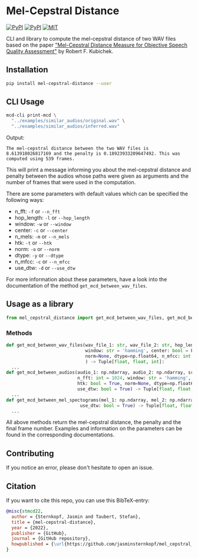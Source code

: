 # Mel-Cepstral Distance

[![PyPI](https://img.shields.io/pypi/v/mel-cepstral-distance.svg)](https://pypi.python.org/pypi/mel-cepstral-distance)
[![PyPI](https://img.shields.io/pypi/pyversions/mel-cepstral-distance.svg)](https://pypi.python.org/pypi/mel-cepstral-distance)
[![MIT](https://img.shields.io/github/license/jasminsternkopf/mel_cepstral_distance.svg)](LICENSE)

CLI and library to compute the mel-cepstral distance of two WAV files based on the paper ["Mel-Cepstral Distance Measure for Objective Speech Quality Assessment"](https://ieeexplore.ieee.org/document/407206) by Robert F. Kubichek.

## Installation

```sh
pip install mel-cepstral-distance --user
```

## CLI Usage

```sh
mcd-cli print-mcd \
  "../examples/similar_audios/original.wav" \
  "../examples/similar_audios/inferred.wav"
```

Output:

```text
The mel-cepstral distance between the two WAV files is 8.613918026817169 and the penalty is 0.18923933209647492. This was computed using 539 frames.
```

This will print a message informing you about the mel-cepstral distance and penalty between the audios whose paths were given as arguments and the number of frames that were used in the computation.

There are some parameters with default values which can be specified the following ways:

- n_fft: `-f` or `--n_fft`
- hop_length: `-l` or `--hop_length`
- window: `-w` or `--window`
- center: `-c` or `--center`
- n_mels: `-m` or `--n_mels`
- htk: `-t` or `--htk`
- norm: `-o` or `--norm`
- dtype: `-y` or `--dtype`
- n_mfcc: `-c` or `--n_mfcc`
- use_dtw: `-d` or `--use_dtw`

For more information about these parameters, have a look into the documentation of the method `get_mcd_between_wav_files`.

## Usage as a library

```py
from mel_cepstral_distance import get_mcd_between_wav_files, get_mcd_between_audios, get_mcd_between_mel_spectograms
```

### Methods

```py
def get_mcd_between_wav_files(wav_file_1: str, wav_file_2: str, hop_length: int = 256, n_fft: int = 1024,
                              window: str = 'hamming', center: bool = False, n_mels: int = 20, htk: bool = True,
                              norm=None, dtype=np.float64, n_mfcc: int = 16, use_dtw: bool = True
                              ) -> Tuple[float, float, int]:
  ...
def get_mcd_between_audios(audio_1: np.ndarray, audio_2: np.ndarray, sr_1: int, sr_2: int, hop_length: int = 256,
                           n_fft: int = 1024, window: str = 'hamming', center: bool = False, n_mels: int = 20,
                           htk: bool = True, norm=None, dtype=np.float64, n_mfcc: int = 16,
                           use_dtw: bool = True) -> Tuple[float, float, int]:
  ...
def get_mcd_between_mel_spectograms(mel_1: np.ndarray, mel_2: np.ndarray, n_mfcc: int = 16, take_log: bool = True,
                            use_dtw: bool = True) -> Tuple[float, float, int]:
  ...
```

All above methods return the mel-cepstral distance, the penalty and the final frame number. Examples and information on the parameters can be found in the corresponding documentations.

## Contributing

If you notice an error, please don't hesitate to open an issue.

## Citation

If you want to cite this repo, you can use this BibTeX-entry:

```bibtex
@misc{stmcd22,
  author = {Sternkopf, Jasmin and Taubert, Stefan},
  title = {mel-cepstral-distance},
  year = {2022},
  publisher = {GitHub},
  journal = {GitHub repository},
  howpublished = {\url{https://github.com/jasminsternkopf/mel_cepstral_distance}}
}
```
